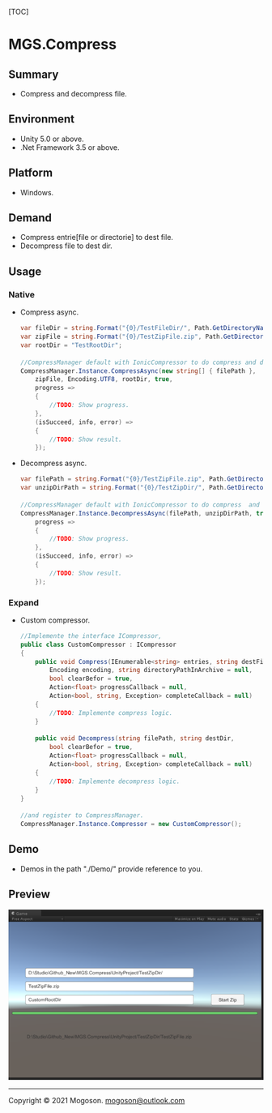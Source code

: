 [TOC]

# MGS.Compress

## Summary
- Compress and decompress file.

## Environment
- Unity 5.0 or above.
- .Net Framework 3.5 or above.

## Platform
- Windows.

## Demand
- Compress entrie[file or directorie] to dest file.
- Decompress file to dest dir.

## Usage
### Native

- Compress async.

  ```c#
  var fileDir = string.Format("{0}/TestFileDir/", Path.GetDirectoryName(filePath));
  var zipFile = string.Format("{0}/TestZipFile.zip", Path.GetDirectoryName(filePath));
  var rootDir = "TestRootDir";
  
  //CompressManager default with IonicCompressor to do compress and decompress tasks.
  CompressManager.Instance.CompressAsync(new string[] { filePath }, 
      zipFile, Encoding.UTF8, rootDir, true,
      progress =>
      {
          //TODO: Show progress.
      },
      (isSucceed, info, error) =>
      {
          //TODO: Show result.
      });
  ```
  
- Decompress async.

  ```C#
  var filePath = string.Format("{0}/TestZipFile.zip", Path.GetDirectoryName(filePath));
  var unzipDirPath = string.Format("{0}/TestZipDir/", Path.GetDirectoryName(filePath));
  
  //CompressManager default with IonicCompressor to do compress  and decompress tasks.
  CompressManager.Instance.DecompressAsync(filePath, unzipDirPath, true,
      progress =>
      {
          //TODO: Show progress.
      },
      (isSucceed, info, error) =>
      {
          //TODO: Show result.
      });
  ```

### Expand

- Custom compressor.

  ```C#
  //Implemente the interface ICompressor,
  public class CustomCompressor : ICompressor
  {
      public void Compress(IEnumerable<string> entries, string destFile,
          Encoding encoding, string directoryPathInArchive = null,
          bool clearBefor = true,
          Action<float> progressCallback = null,
          Action<bool, string, Exception> completeCallback = null)
      {
          //TODO: Implemente compress logic.
      }
  
      public void Decompress(string filePath, string destDir,
          bool clearBefor = true,
          Action<float> progressCallback = null,
          Action<bool, string, Exception> completeCallback = null)
      {
          //TODO: Implemente decompress logic.
      }
  }
  
  //and register to CompressManager.
  CompressManager.Instance.Compressor = new CustomCompressor();
  ```

## Demo
- Demos in the path "./Demo/" provide reference to you.

## Preview
![Compress](./Attachment/images/Compress.PNG)

------

Copyright © 2021 Mogoson.	mogoson@outlook.com